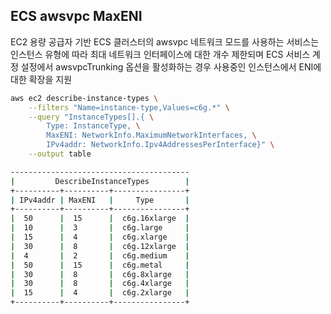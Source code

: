 ## ECS awsvpc MaxENI

EC2 용량 공급자 기반 ECS 클러스터의 awsvpc 네트워크 모드를 사용하는 서비스는 인스턴스 유형에 따라 최대 네트워크 인터페이스에 대한 개수 제한되며 ECS 서비스 계정 설정에서 awsvpcTrunking 옵션을 활성화하는 경우 사용중인 인스턴스에서 ENI에 대한 확장을 지원

```sh
aws ec2 describe-instance-types \
    --filters "Name=instance-type,Values=c6g.*" \
    --query "InstanceTypes[].{ \
        Type: InstanceType, \
        MaxENI: NetworkInfo.MaximumNetworkInterfaces, \
        IPv4addr: NetworkInfo.Ipv4AddressesPerInterface}" \
    --output table

----------------------------------------
|         DescribeInstanceTypes        |
+----------+----------+----------------+
| IPv4addr | MaxENI   |     Type       |
+----------+----------+----------------+
|  50      |  15      |  c6g.16xlarge  |
|  10      |  3       |  c6g.large     |
|  15      |  4       |  c6g.xlarge    |
|  30      |  8       |  c6g.12xlarge  |
|  4       |  2       |  c6g.medium    |
|  50      |  15      |  c6g.metal     |
|  30      |  8       |  c6g.8xlarge   |
|  30      |  8       |  c6g.4xlarge   |
|  15      |  4       |  c6g.2xlarge   |
+----------+----------+----------------+
```

